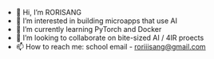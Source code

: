 - 👋 Hi, I’m RORISANG
- 👀 I’m interested in building microapps that use AI
- 🌱 I’m currently learning PyTorch and Docker
- 💞️ I’m looking to collaborate on bite-sized AI / 4IR proects
- 📫 How to reach me: school email - roriiisang@gmail.com

<!---
rorisang123/rorisang123 is a ✨ special ✨ repository because its `README.md` (this file) appears on your GitHub profile.
You can click the Preview link to take a look at your changes.
--->
